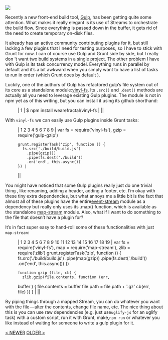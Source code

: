 ![][1]

Recently a new front-end build tool, [Gulp][2], has been getting quite some
attention. What makes it really elegant is its use of Streams to orchestrate the
build flow. Since everything is passed down in the buffer, it gets rid of the 
need to create temporary on-disk files.

It already has an active community contributing plugins for it, but still
lacking a few plugins that I need for testing purposes, so I have to stick with 
Grunt for now. I can of course use Gulp and Grunt side by side, but I really don
’t want two build systems in a single project. The other problem I have with 
Gulp is its task concurrency model. Everything runs in parallel by default and 
it’s a bit awkward when you simply want to have a list of tasks to run in order
(which Grunt does by default
).

Luckily, one of the authors of Gulp has refactored gulp’s file system out of
its core as a standalone module:[vinyl-fs][3]. Its `.src()` and `.dest()`
methods are actually all you need to leverage existing Gulp plugins. The module 
is not in npm yet as of this writing, but you can install it using its github 
shorthand:<figure class="highlight lang-bash">



| 1 | $ npm install wearefractal/vinyl-fs |
||</figure>

With `vinyl-fs` we can easily use Gulp plugins inside Grunt tasks:<figure class
="highlight lang-js
">



| 1
    2
    3
    4
    5
    6
    7
    8
    9 | var fs = require('vinyl-fs'),
        gzip = require('gulp-gzip')
    
    grunt.registerTask('zip', function () {
      fs.src('./build/build.js')
        .pipe(gzip())
        .pipe(fs.dest('./build'))
        .on('end', this.async())
    }) |
||</figure>

You might have noticed that some Gulp plugins really just do one trivial thing
, like renaming, adding a header, adding a footer, etc. I’m okay with these tiny
extra dependencies, but what annoys me a little bit is the fact that almost all 
of these plugins have the entire[event-stream][4] module as a dependency but
really only uses its .map() function, which is available as the standalone
[map-stream][5] module. Also, what if I want to do something to the file that
doesn’t have a plugin for?

It’s in fact super easy to hand-roll some of these functionalities with just 
`map-stream`:<figure class="highlight lang-js">



| 1
    2
    3
    4
    5
    6
    7
    8
    9
    10
    11
    12
    13
    14
    15
    16
    17
    18
    19 | var fs = require('vinyl-fs'),
        map = require('map-stream'),
        zlib = require('zlib')
    grunt.registerTask('zip', function () {
      fs.src('./build/build.js')
        .pipe(map(gzip))
        .pipe(fs.dest('./build'))
        .on('end', this.async())
    })
    
    
    
    function gzip (file, cb) {
      zlib.gzip(file.contents, function (err,
buffer
) {
        file.contents = buffer
        file.path = file.path + '.gz'
        cb(err, file)
      })
    } |
||</figure>

By piping things through a mapped Stream, you can do whatever you want with the
file — alter the contents, change file name, etc. The nice thing about this is 
you can use raw dependencies (e.g. just use`uglify-js` for an uglify task) with
a custom script, run it with Grunt, make,`npm run` or whatever you like instead
of waiting for someone to write a gulp plugin for it.

[< NEWER][6] [OLDER >][7]

 [1]: img/gulp.png
 [2]: http://gulpjs.com
 [3]: https://github.com/wearefractal/vinyl-fs
 [4]: https://github.com/dominictarr/event-stream
 [5]: https://github.com/dominictarr/map-stream
 [6]: http://blog.evanyou.me/2014/01/03/composition-event/
 [7]: http://blog.evanyou.me/2013/11/04/simplify/